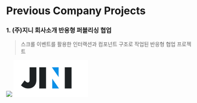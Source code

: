 # Previous Company Projects
### 1. (주)지니 회사소개 반응형 퍼블리싱 협업

> 스크롤 이벤트를 활용한 인터랙션과 컴포넌트 구조로 작업된 반응형 협업 프로젝트
<img src="https://img.shields.io/badge/2022.06_~_2022.09-000.svg?style=for-the-badge" />


<img src="https://github.com/yongZin/yongZin/blob/main/images/logo/jini-logo.png?raw=true" height="100" />
